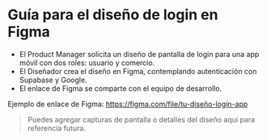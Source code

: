 # Guía para el diseño de login en Figma

- El Product Manager solicita un diseño de pantalla de login para una app móvil con dos roles: usuario y comercio.
- El Diseñador crea el diseño en Figma, contemplando autenticación con Supabase y Google.
- El enlace de Figma se comparte con el equipo de desarrollo.

Ejemplo de enlace de Figma:
https://figma.com/file/tu-diseño-login-app

> Puedes agregar capturas de pantalla o detalles del diseño aquí para referencia futura.
